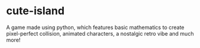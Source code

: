 # cute-island
A game made using python, which features basic mathematics to create pixel-perfect collision, animated characters, a nostalgic retro vibe and much more!

